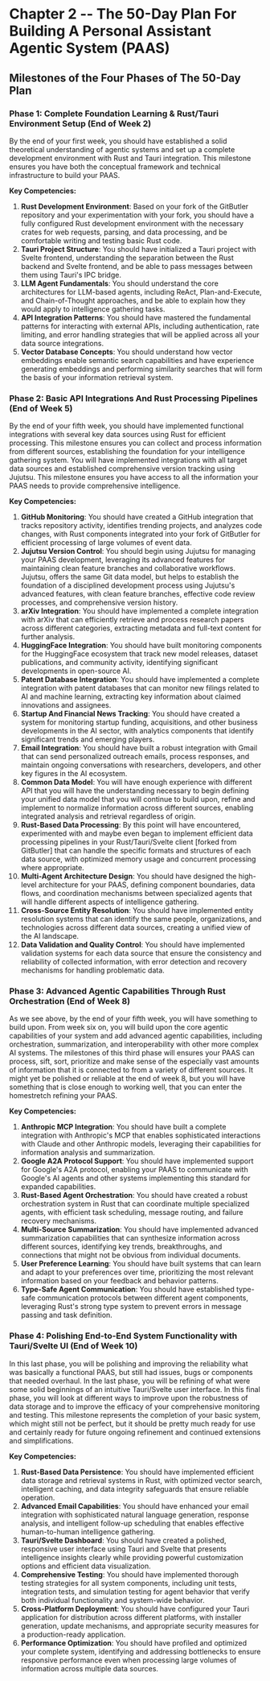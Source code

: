 # Chapter 2 -- The 50-Day Plan For Building A Personal Assistant Agentic System (PAAS)

## Milestones of the Four Phases of The 50-Day Plan

### Phase 1: Complete Foundation Learning & Rust/Tauri Environment Setup (End of Week 2)

By the end of your first week, you should have established a solid theoretical understanding of agentic systems and set up a complete development environment with Rust and Tauri integration. This milestone ensures you have both the conceptual framework and technical infrastructure to build your PAAS.

**Key Competencies:**

1. **Rust Development Environment**: Based on your fork of the GitButler repository and your experimentation with your fork, you should have a fully configured Rust development environment with the necessary crates for web requests, parsing, and data processing, and be comfortable writing and testing basic Rust code.
2. **Tauri Project Structure**: You should have initialized a Tauri project with Svelte frontend, understanding the separation between the Rust backend and Svelte frontend, and be able to pass messages between them using Tauri's IPC bridge.
3. **LLM Agent Fundamentals**: You should understand the core architectures for LLM-based agents, including ReAct, Plan-and-Execute, and Chain-of-Thought approaches, and be able to explain how they would apply to intelligence gathering tasks.
4. **API Integration Patterns**: You should have mastered the fundamental patterns for interacting with external APIs, including authentication, rate limiting, and error handling strategies that will be applied across all your data source integrations.
5. **Vector Database Concepts**: You should understand how vector embeddings enable semantic search capabilities and have experience generating embeddings and performing similarity searches that will form the basis of your information retrieval system.

### Phase 2: Basic API Integrations And Rust Processing Pipelines (End of Week 5)

By the end of your fifth week, you should have implemented functional integrations with several key data sources using Rust for efficient processing. This milestone ensures you can collect and process information from different sources, establishing the foundation for your intelligence gathering system. You will have implemented integrations with all target data sources and established comprehensive version tracking using Jujutsu. This milestone ensures you have access to all the information your PAAS needs to provide comprehensive intelligence.

**Key Competencies:**

1. **GitHub Monitoring**: You should have created a GitHub integration that tracks repository activity, identifies trending projects, and analyzes code changes, with Rust components integrated into your fork of GitButler for efficient processing of large volumes of event data.
2. **Jujutsu Version Control**: You should begin using Jujutsu for managing your PAAS development, leveraging its advanced features for maintaining clean feature branches and collaborative workflows. Jujutsu, offers the same Git data model, but helps to establish the foundation of a disciplined development process using Jujutsu's advanced features, with clean feature branches, effective code review processes, and comprehensive version history.
3. **arXiv Integration**: You should have implemented a complete integration with arXiv that can efficiently retrieve and process research papers across different categories, extracting metadata and full-text content for further analysis.
4. **HuggingFace Integration**: You should have built monitoring components for the HuggingFace ecosystem that track new model releases, dataset publications, and community activity, identifying significant developments in open-source AI.
5. **Patent Database Integration**: You should have implemented a complete integration with patent databases that can monitor new filings related to AI and machine learning, extracting key information about claimed innovations and assignees.
6. **Startup And Financial News Tracking**: You should have created a system for monitoring startup funding, acquisitions, and other business developments in the AI sector, with analytics components that identify significant trends and emerging players.
7. **Email Integration**: You should have built a robust integration with Gmail that can send personalized outreach emails, process responses, and maintain ongoing conversations with researchers, developers, and other key figures in the AI ecosystem.
8. **Common Data Model**: You will have enough experience with different API that you will have the understanding necessary to begin defining your unified data model that you will continue to build upon, refine and implement to normalize information across different sources, enabling integrated analysis and retrieval regardless of origin.
9. **Rust-Based Data Processing**: By this point will have encountered, experimented with and maybe even began to implement efficient data processing pipelines in your Rust/Tauri/Svelte client [forked from GitButler] that can handle the specific formats and structures of each data source, with optimized memory usage and concurrent processing where appropriate.
10. **Multi-Agent Architecture Design**: You should have designed the high-level architecture for your PAAS, defining component boundaries, data flows, and coordination mechanisms between specialized agents that will handle different aspects of intelligence gathering.
11. **Cross-Source Entity Resolution**: You should have implemented entity resolution systems that can identify the same people, organizations, and technologies across different data sources, creating a unified view of the AI landscape.
12. **Data Validation and Quality Control**: You should have implemented validation systems for each data source that ensure the consistency and reliability of collected information, with error detection and recovery mechanisms for handling problematic data.

### Phase 3: Advanced Agentic Capabilities Through Rust Orchestration (End of Week 8)

As we see above, by the end of your fifth week, you will have something to build upon. From week six on, you will build upon the core agentic capabilities of your system and add advanced agentic capabilities, including orchestration, summarization, and interoperability with other more complex AI systems. The milestones of this third phase will ensures your PAAS can process, sift, sort, prioritize and make sense of the especially vast amounts of information that it is connected to from a variety of different sources. It might yet be polished or reliable at the end of week 8, but you will have something that is close enough to working well, that you can enter the homestretch refining your PAAS.

**Key Competencies:**
1. **Anthropic MCP Integration**: You should have built a complete integration with Anthropic's MCP that enables sophisticated interactions with Claude and other Anthropic models, leveraging their capabilities for information analysis and summarization.
2. **Google A2A Protocol Support**: You should have implemented support for Google's A2A protocol, enabling your PAAS to communicate with Google's AI agents and other systems implementing this standard for expanded capabilities.
3. **Rust-Based Agent Orchestration**: You should have created a robust orchestration system in Rust that can coordinate multiple specialized agents, with efficient task scheduling, message routing, and failure recovery mechanisms.
4. **Multi-Source Summarization**: You should have implemented advanced summarization capabilities that can synthesize information across different sources, identifying key trends, breakthroughs, and connections that might not be obvious from individual documents.
5. **User Preference Learning**: You should have built systems that can learn and adapt to your preferences over time, prioritizing the most relevant information based on your feedback and behavior patterns.
6. **Type-Safe Agent Communication**: You should have established type-safe communication protocols between different agent components, leveraging Rust's strong type system to prevent errors in message passing and task definition.

### Phase 4: Polishing End-to-End System Functionality with Tauri/Svelte UI (End of Week 10)

In this last phase, you will be polishing and improving the reliability what was basically a functional PAAS, but still had issues, bugs or components that needed overhaul. In the last phase, you will be refining of what were some solid beginnings of an intuitive Tauri/Svelte user interface. In this final phase, you will look at different ways to improve upon the robustness of data storage and to improve the efficacy of your comprehensive monitoring and testing. This milestone represents the completion of your basic system, which might still not be perfect, but it should be pretty much ready for use and certainly ready for future ongoing refinement and continued extensions and simplifications.

**Key Competencies:**
1. **Rust-Based Data Persistence**: You should have implemented efficient data storage and retrieval systems in Rust, with optimized vector search, intelligent caching, and data integrity safeguards that ensure reliable operation.
2. **Advanced Email Capabilities**: You should have enhanced your email integration with sophisticated natural language generation, response analysis, and intelligent follow-up scheduling that enables effective human-to-human intelligence gathering.
3. **Tauri/Svelte Dashboard**: You should have created a polished, responsive user interface using Tauri and Svelte that presents intelligence insights clearly while providing powerful customization options and efficient data visualization.
4. **Comprehensive Testing**: You should have implemented thorough testing strategies for all system components, including unit tests, integration tests, and simulation testing for agent behavior that verify both individual functionality and system-wide behavior.
5. **Cross-Platform Deployment**: You should have configured your Tauri application for distribution across different platforms, with installer generation, update mechanisms, and appropriate security measures for a production-ready application.
6. **Performance Optimization**: You should have profiled and optimized your complete system, identifying and addressing bottlenecks to ensure responsive performance even when processing large volumes of information across multiple data sources.